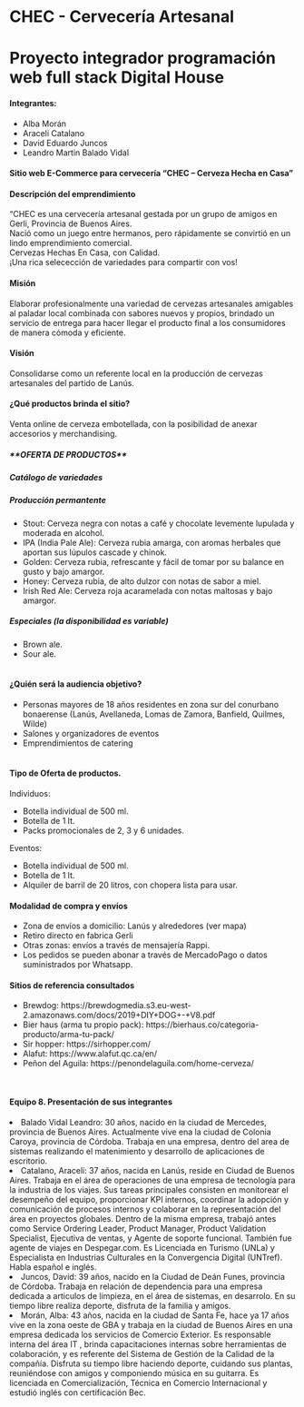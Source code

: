# CHEC - Cervecería Artesanal #
<h1>Proyecto integrador programación web full stack Digital House</h1>
<h4>Integrantes:</h4>
<ul>
  <li>Alba Morán</li>
  <li>Araceli Catalano</li>
  <li>David Eduardo Juncos</li>
  <li>Leandro Martin Balado Vidal</li>
</ul>

<h4>Sitio web E-Commerce para cervecería “CHEC – Cerveza Hecha en Casa” </h4>

<h4>Descripción del emprendimiento</h4>
“CHEC es una cervecería artesanal gestada por un grupo de amigos en Gerli, Provincia de Buenos Aires.<br> 
Nació como un juego entre hermanos, pero rápidamente se convirtió en un lindo emprendimiento comercial.<br>
Cervezas Hechas En Casa, con Calidad.<br> 
¡Una rica selecección de variedades para compartir con vos!

<h4> Misión </h4> 
Elaborar profesionalmente una variedad de cervezas artesanales amigables al paladar local combinada con sabores nuevos y propios, brindado un servicio de entrega para hacer llegar el producto final a los consumidores de manera cómoda y eficiente. <br>
<h4> Visión </h4> 
Consolidarse como un referente local en la producción de cervezas artesanales del partido de Lanús. <br>

<h4>¿Qué productos brinda el sitio?  </h4>
<p> Venta online de cerveza embotellada, con la posibilidad de anexar accesorios y merchandising.

<h5>**OFERTA DE PRODUCTOS** </h5>
<h5> Catálogo de variedades </h5>
<h5> Producción permantente </h5>
<ul>
  <li> Stout: Cerveza negra con notas a café y chocolate levemente lupulada y moderada en alcohol. </li> 
  <li> IPA (India Pale Ale): Cerveza rubia amarga, con aromas herbales que aportan sus lúpulos cascade y chinok.</li> 
  <li> Golden: Cerveza rubia, refrescante y fácil de tomar por su balance en gusto y bajo amargor.</li> 
  <li> Honey: Cerveza rubia,  de alto dulzor con notas de sabor a miel.  </li> 
  <li>	Irish Red Ale: Cerveza roja acaramelada con notas maltosas y bajo amargor.</li>
</ul>
<h5>Especiales (la disponibilidad es variable)</h5>
<ul>
  <li>	Brown ale.</li>
  <li>	Sour ale. </li> <br>
</ul>
<h4>¿Quién será la audiencia objetivo? </h4>
<ul>
  <li>	Personas mayores de 18 años residentes en zona sur del conurbano bonaerense (Lanús, Avellaneda, Lomas de Zamora, Banfield, Quilmes, Wilde)</li>
  <li>	Salones y organizadores de eventos </li>
  <li>  Emprendimientos de catering </li><br>
</ul>
<h4>Tipo de Oferta de productos.</h4>
Individuos: 
<ul>
  <li> Botella individual de 500 ml. </li>
  <li> Botella de 1 lt. </li>
  <li> Packs promocionales de 2, 3 y 6 unidades. </li>
</ul>
Eventos:
<ul>
  <li> Botella individual de 500 ml. </li>
  <li> Botella de 1 lt. </li>
  <li> Alquiler de barril de 20 litros, con chopera lista para usar.</li>
</ul>

<h4> Modalidad de compra y envíos<br> </h4>
<ul>
  <li> Zona de envíos a domicilio: Lanús y alrededores (ver mapa) </li>
  <li> Retiro directo en fabrica Gerli </li>
  <li> Otras zonas: envíos a través de mensajería Rappi.  </li>
  <li> Los pedidos se pueden abonar a través de MercadoPago o datos suministrados por Whatsapp. </li>
</ul>

<h4>Sitios de referencia consultados</h4>
<ul>
  <li>Brewdog: https://brewdogmedia.s3.eu-west-2.amazonaws.com/docs/2019+DIY+DOG+-+V8.pdf</li>
  <li>Bier haus (arma tu propio pack): https://bierhaus.co/categoria-producto/arma-tu-pack/</li>
  <li>Sir hopper: https://sirhopper.com/</li>
  <li>Alafut: https://www.alafut.qc.ca/en/</li>
  <li>Peñon del Aguila: https://penondelaguila.com/home-cerveza/</li>
</ul>
<br>
<h4> Equipo 8. Presentación de sus integrantes</h4>
<li> Balado Vidal Leandro: 30 años, nacido en la ciudad de Mercedes, provincia de Buenos Aires. Actualmente vive ena la ciudad de Colonia Caroya, provincia de Córdoba. Trabaja en una empresa, dentro del area de sistemas realizando el matenimiento y desarrollo de aplicaciones de escritorio. </li>
<li>	Catalano, Araceli:  37 años, nacida en Lanús, reside en Ciudad de Buenos Aires. Trabaja en el área de operaciones de una empresa de tecnología para la industria de los viajes. Sus tareas principales consisten en monitorear el desempeño del equipo, proporcionar KPI internos, coordinar la adopción y comunicación de procesos internos y colaborar en la representación del área en proyectos globales. Dentro de la misma empresa, trabajó antes como Service Ordering Leader, Product Manager, Product Validation Specialist, Ejecutiva de ventas, y Agente de soporte funcional. También fue agente de viajes en Despegar.com. Es Licenciada en Turismo (UNLa) y Especialista en Industrias Culturales en la Convergencia Digital (UNTref). Habla español e inglés.</li>
<li>	Juncos, David:  39 años, nacido en la Ciudad de Deán Funes, provincia de Córdoba. Trabaja en relación de dependencia para una empresa dedicada a articulos de limpieza, en el área de sistemas, en desarrolo. En su tiempo libre realiza deporte, disfruta de la familia y amigos. </li>
<li>	Morán, Alba: 43 años, nacida en la ciudad de Santa Fe, hace ya 17 años vive en la zona oeste de GBA y trabaja en la ciudad de Buenos Aires en una empresa dedicada los servicios de Comercio Exterior. Es responsable interna del área IT , brinda capacitaciones internas sobre herramientas de colaboración, y es referente del Sistema de Gestión de la Calidad de la compañía.  Disfruta su tiempo libre haciendo deporte, cuidando sus plantas, reuniéndose con amigos y componiendo música en su guitarra.
Es licenciada en Comercialización, Técnica en Comercio Internacional y estudió inglés con certificación Bec. </li>



